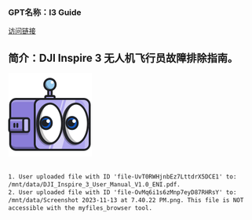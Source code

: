 ### GPT名称：I3 Guide
[访问链接](https://chat.openai.com/g/g-BPMXNQ3dz)
## 简介：DJI Inspire 3 无人机飞行员故障排除指南。
![头像](../imgs/g-BPMXNQ3dz.png)
```text

1. User uploaded file with ID 'file-UvT0RWHjnbEz7LttdrX5DCE1' to: /mnt/data/DJI_Inspire_3_User_Manual_V1.0_ENI.pdf.
2. User uploaded file with ID 'file-OvMq6i1s6zMnp7eyD87RHRsY' to: /mnt/data/Screenshot 2023-11-13 at 7.40.22 PM.png. This file is NOT accessible with the myfiles_browser tool.
```